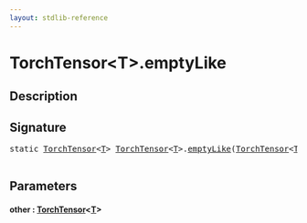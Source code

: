 ```yaml
---
layout: stdlib-reference
---
```


# TorchTensor\<T\>\.emptyLike

## Description





## Signature 

<pre>
<span class='code_keyword'>static</span> <a href="../types/torchtensor-05/index" class="code_type">TorchTensor</a>&lt;<a href="../types/torchtensor-05/index#typeparam-T" class="code_type">T</a>&gt; <a href="../types/torchtensor-05/index" class="code_type">TorchTensor</a>&lt;<a href="../types/torchtensor-05/index#typeparam-T" class="code_type">T</a>&gt;.<a href="emptylike-5">emptyLike</a>(<a href="../types/torchtensor-05/index" class="code_type">TorchTensor</a>&lt;<a href="../types/torchtensor-05/index#typeparam-T" class="code_type">T</a>&gt; <a href="emptylike-5#decl-other" class="code_param">other</a>);

</pre>

## Parameters

####  <a id="decl-other"></a>other  : [TorchTensor](../types/torchtensor-05/index)\<[T](../types/torchtensor-05/index#typeparam-T)\>

